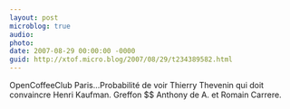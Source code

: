```yaml
---
layout: post
microblog: true
audio: 
photo: 
date: 2007-08-29 00:00:00 -0000
guid: http://xtof.micro.blog/2007/08/29/t234389582.html
---
```

OpenCoffeeClub Paris...Probabilité de voir Thierry Thevenin qui doit convaincre  Henri Kaufman. Greffon $$ Anthony de A. et Romain Carrere.
